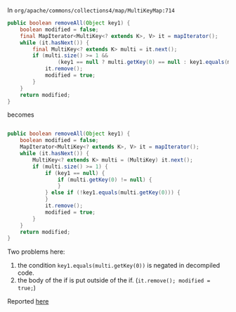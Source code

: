 
In `org/apache/commons/collections4/map/MultiKeyMap:714`

```java
public boolean removeAll(Object key1) {
    boolean modified = false;
    final MapIterator<MultiKey<? extends K>, V> it = mapIterator();
    while (it.hasNext()) {
	    final MultiKey<? extends K> multi = it.next();
	    if (multi.size() >= 1 &&
			    (key1 == null ? multi.getKey(0) == null : key1.equals(multi.getKey(0)))) {
		    it.remove();
		    modified = true;
	    }
    }
    return modified;
}
```

becomes

```java

public boolean removeAll(Object key1) {
    boolean modified = false;
    MapIterator<MultiKey<? extends K>, V> it = mapIterator();
    while (it.hasNext()) {
        MultiKey<? extends K> multi = (MultiKey) it.next();
        if (multi.size() >= 1) {
            if (key1 == null) {
                if (multi.getKey(0) != null) {
                }
            } else if (!key1.equals(multi.getKey(0))) {
            }
            it.remove();
            modified = true;
        }
    }
    return modified;
}
```

Two problems here:
 1. the condition `key1.equals(multi.getKey(0))` is negated in decompiled code.
 2. the body of the if is put outside of the if. (`it.remove(); modified = true;`)

Reported [here](https://github.com/skylot/jadx/issues/687)
